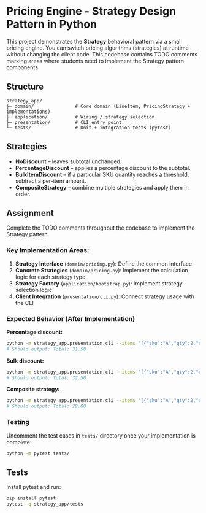 # Pricing Engine - Strategy Design Pattern in Python

This project demonstrates the **Strategy** behavioral pattern via a small pricing engine.
You can switch pricing algorithms (strategies) at runtime without changing the client code.
This codebase contains TODO comments marking areas where students need to implement the Strategy pattern components.

## Structure

```
strategy_app/
├─ domain/               # Core domain (LineItem, PricingStrategy + implementations)
├─ application/          # Wiring / strategy selection
├─ presentation/         # CLI entry point
└─ tests/                # Unit + integration tests (pytest)
```

## Strategies

- **NoDiscount** – leaves subtotal unchanged.
- **PercentageDiscount** – applies a percentage discount to the subtotal.
- **BulkItemDiscount** – if a particular SKU quantity reaches a threshold, subtract a per-item amount.
- **CompositeStrategy** – combine multiple strategies and apply them in order.

## Assignment

Complete the TODO comments throughout the codebase to implement the Strategy pattern.

### Key Implementation Areas:

1. **Strategy Interface** (`domain/pricing.py`): Define the common interface
2. **Concrete Strategies** (`domain/pricing.py`): Implement the calculation logic for each strategy type
3. **Strategy Factory** (`application/bootstrap.py`): Implement strategy selection logic
4. **Client Integration** (`presentation/cli.py`): Connect strategy usage with the CLI

### Expected Behavior (After Implementation)

**Percentage discount:**
```bash
python -m strategy_app.presentation.cli --items '[{"sku":"A","qty":2,"unit_price":10.0},{"sku":"B","qty":5,"unit_price":3.0}]' --strategy percent --percent 10
# Should output: Total: 31.50
```

**Bulk discount:**
```bash
python -m strategy_app.presentation.cli --items '[{"sku":"A","qty":2,"unit_price":10.0},{"sku":"B","qty":5,"unit_price":3.0}]' --strategy bulk --sku B --threshold 5 --per-item-off 0.5
# Should output: Total: 32.50
```

**Composite strategy:**
```bash
python -m strategy_app.presentation.cli --items '[{"sku":"A","qty":2,"unit_price":10.0},{"sku":"B","qty":5,"unit_price":3.0}]' --strategy composite --percent 10 --sku B --threshold 5 --per-item-off 0.5
# Should output: Total: 29.00
```

### Testing

Uncomment the test cases in `tests/` directory once your implementation is complete:
```bash
python -m pytest tests/
```

## Tests

Install pytest and run:

```bash
pip install pytest
pytest -q strategy_app/tests
```

